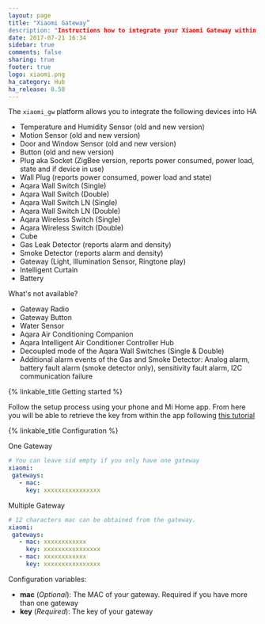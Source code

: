 ```yaml
---
layout: page
title: "Xiaomi Gateway”
description: "Instructions how to integrate your Xiaomi Gateway within Home Assistant."
date: 2017-07-21 16:34
sidebar: true
comments: false
sharing: true
footer: true
logo: xiaomi.png
ha_category: Hub
ha_release: 0.50
---
```


The `xiaomi_gw` platform allows you to integrate the following devices into HA

- Temperature and Humidity Sensor (old and new version)
- Motion Sensor (old and new version)
- Door and Window Sensor (old and new version)
- Button (old and new version)
- Plug aka Socket (ZigBee version, reports power consumed, power load, state and if device in use)
- Wall Plug (reports power consumed, power load and state)
- Aqara Wall Switch (Single)
- Aqara Wall Switch (Double)
- Aqara Wall Switch LN (Single)
- Aqara Wall Switch LN (Double)
- Aqara Wireless Switch (Single)
- Aqara Wireless Switch (Double)
- Cube
- Gas Leak Detector (reports alarm and density)
- Smoke Detector (reports alarm and density)
- Gateway (Light, Illumination Sensor, Ringtone play)
- Intelligent Curtain
- Battery


What's not available?

- Gateway Radio
- Gateway Button
- Water Sensor
- Aqara Air Conditioning Companion
- Aqara Intelligent Air Conditioner Controller Hub
- Decoupled mode of the Aqara Wall Switches (Single & Double)
- Additional alarm events of the Gas and Smoke Detector: Analog alarm, battery fault alarm (smoke detector only), sensitivity fault alarm, I2C communication failure

{% linkable_title Getting started %}

Follow the setup process using your phone and Mi Home app. From here you will be able to retrieve the key from within the app following [this tutorial](https://community.home-assistant.io/t/beta-xiaomi-gateway-integration/8213/1832)

{% linkable_title Configuration %}

One Gateway
  ```yaml
 # You can leave sid empty if you only have one gateway
 xiaomi:
   gateways:
     - mac:
       key: xxxxxxxxxxxxxxxx
  ```

 Multiple Gateway
  ```yaml
 # 12 characters mac can be obtained from the gateway.
 xiaomi:
   gateways:
     - mac: xxxxxxxxxxxx
       key: xxxxxxxxxxxxxxxx
     - mac: xxxxxxxxxxxx
       key: xxxxxxxxxxxxxxxx
  ```

Configuration variables:
- **mac** (*Optional*): The MAC of your gateway. Required if you have more than one gateway
- **key** (*Required*): The key of your gateway
